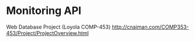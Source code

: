 # Monitoring API

Web Database Project (Loyola COMP-453)
http://cnaiman.com/COMP353-453/Project/ProjectOverview.html
